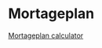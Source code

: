 # Mortageplan
[Mortageplan calculator](http://users.metropolia.fi/~tomiera/Mortageplan/Calculator.html)
